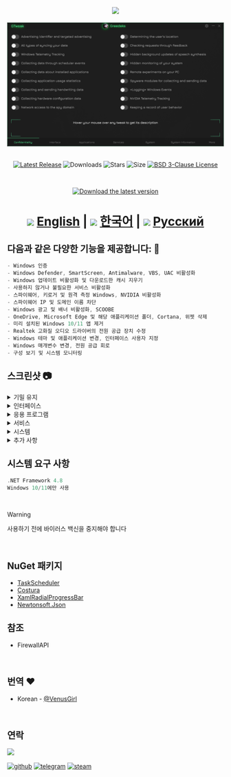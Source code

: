 <div align="center">
<img  src="https://github.com/user-attachments/assets/e63d303a-2d07-4882-8a68-cb43ebbbe7df"/><br/><br/> 

<img src="https://github.com/Greedeks/GTweak/blob/main/.github/Preview.gif"/>
<br/><br/>

[![Latest Release](https://img.shields.io/github/v/release/Greedeks/GTweak?style=for-the-badge&color=16BD72)](https://github.com/Greedeks/GTweak/releases/latest)
![Downloads](https://img.shields.io/github/downloads/Greedeks/GTweak/total.svg?style=for-the-badge&color=%231EB1D2)
![Stars](https://img.shields.io/github/stars/greedeks/gtweak?style=for-the-badge&color=16BD72)
![Size](https://img.shields.io/github/repo-size/greedeks/gtweak?style=for-the-badge&color=%231EB1D2)
[![BSD 3-Clause License](https://img.shields.io/badge/License-BSD%203--Clause-yellow.svg?style=for-the-badge&color=16BD72)](https://github.com/Greedeks/GTweak/blob/main/LICENSE)

<br/>

<a href="https://github.com/Greedeks/GTweak/releases/latest/download/gtweak.exe"><img src="https://github.com/user-attachments/assets/44dc4624-b88c-418d-9f6f-6fa04c2199c0" width="260" height="68" alt="Download the latest version"></a><br/>

<!-- language --> 
 <h1>
<img width="32 height="32" src="https://github.com/user-attachments/assets/3c13dbd0-ad57-4eca-8e11-49c973376172"/> <a href="https://github.com/Greedeks/GTweak/blob/main/README.md">English</a> |  
   <img width="32 height="32 src="https://github.com/user-attachments/assets/a5b56bef-469f-41d9-ba88-ff8d7cd2c2f1"/> <a href="https://github.com/Greedeks/GTweak/blob/main/README-ko.md">한국어</a> |  
   <img width="32 height="32 src="https://github.com/user-attachments/assets/f836a025-3430-4cdd-9860-0378b7815463"/> <a href="https://github.com/Greedeks/GTweak/blob/main/README-ru.md">Русский</a> 
 </h1>
</div>

<h2> 다음과 같은 다양한 기능을 제공합니다: 🔩</h2>

```c#
- Windows 인증
- Windows Defender, SmartScreen, Antimalware, VBS, UAC 비활성화
- Windows 업데이트 비활성화 및 다운로드한 캐시 지우기
- 사용하지 않거나 불필요한 서비스 비활성화
- 스파이웨어, 키로거 및 원격 측정 Windows, NVIDIA 비활성화
- 스파이웨어 IP 및 도메인 이름 차단
- Windows 광고 및 배너 비활성화, SCOOBE
- OneDrive, Microsoft Edge 및 해당 애플리케이션 폴더, Cortana, 위젯 삭제
- 미리 설치된 Windows 10/11 앱 제거
- Realtek 고화질 오디오 드라이버의 전원 공급 장치 수정
- Windows 테마 및 애플리케이션 변경, 인터페이스 사용자 지정
- Windows 매개변수 변경, 전원 공급 회로
- 구성 보기 및 시스템 모니터링
```

<h2> 스크린샷 📷</h2>
<details>
  <summary> 기밀 유지 </summary>
  <img src="https://github.com/Greedeks/GTweak/blob/main/.github/ko/Confidentiality.png"/>
</details>
<details>
  <summary> 인터페이스 </summary>
  <img src="https://github.com/Greedeks/GTweak/blob/main/.github/ko/Interface.png"/>
</details>
<details>
  <summary> 응용 프로그램 </summary>
  <img src="https://github.com/Greedeks/GTweak/blob/main/.github/ko/Applications.png"/>
</details>
<details>
  <summary> 서비스 </summary>
  <img src="https://github.com/Greedeks/GTweak/blob/main/.github/ko/Services.png"/>
</details>
<details>
  <summary> 시스템 </summary>
  <img src="https://github.com/Greedeks/GTweak/blob/main/.github/ko/System.png"/>
</details>
<details>
  <summary> 추가 사항 </summary>
  <img src="https://github.com/Greedeks/GTweak/blob/main/.github/ko/More.png"/>
</details>


<h2> 시스템 요구 사항</h2>

```c++
.NET Framework 4.8
Windows 10/11에만 사용
```
</br>

> [!WARNING]
> 사용하기 전에 바이러스 백신을 중지해야 합니다
</br>

## NuGet 패키지
- [TaskScheduler](https://www.nuget.org/packages/TaskScheduler/)
- [Costura](https://github.com/Fody/Costura)
- [XamlRadialProgressBar](https://www.nuget.org/packages/XamlRadialProgressBar)
- [Newtonsoft.Json](https://www.nuget.org/packages/Newtonsoft.Json/13.0.2-beta1)

## 참조
- FirewallAPI

</br>

## 번역 ❤️ 
- Korean - [@VenusGirl](https://github.com/VenusGirl)

</br>

## 연락
<img src="https://avatars.githubusercontent.com/u/82948926?s=400&u=66ddd72b29af1ac8b262281b183da6d191c5a71d&v=4" width="100px;"/>

[![github](https://img.shields.io/badge/Github-gray?style=for-the-badge&logo=github&logoColor=white)](https://github.com/Greedeks)
[![telegram](https://img.shields.io/badge/Telegram-1DA1F2?style=for-the-badge&logo=telegram&logoColor=white)](https://t.me/Greedeks)
[![steam](https://img.shields.io/badge/STEAM-042430?style=for-the-badge&logo=steam&logoColor=white)](https://steamcommunity.com/id/greedeks/)
